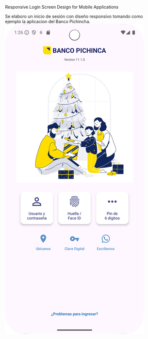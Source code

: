 Responsive Login Screen Design for Mobile Applications

Se elaboro un inicio de sesión con diseño responsivo tomando como ejemplo la aplicacion del Banco Pichincha.
![Login_activity](https://github.com/StvenAZ/Login_BP/blob/master/login_bp.png)






